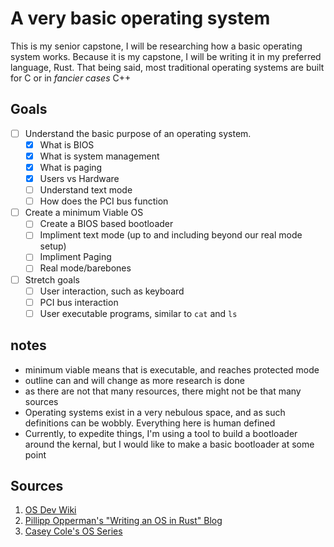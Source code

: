 # A very basic operating system
This is my senior capstone, I will be researching how a basic operating system works. 
Because it is my capstone, I will be writing it in my preferred language, Rust. That being said, most traditional operating systems are built for C or in *fancier cases* C++

## Goals
- [ ] Understand the basic purpose of an operating system.
    - [x] What is BIOS
    - [x] What is system management
    - [x] What is paging
    - [x] Users vs Hardware
    - [ ] Understand text mode
    - [ ] How does the PCI bus function
- [ ] Create a minimum Viable OS 
    - [ ] Create a BIOS based bootloader
    - [ ] Impliment text mode (up to and including beyond our real mode setup)
    - [ ] Impliment Paging
    - [ ] Real mode/barebones
- [ ] Stretch goals
    - [ ] User interaction, such as keyboard
    - [ ] PCI bus interaction
    - [ ] User executable programs, similar to `cat` and `ls`

## notes
- minimum viable means that is executable, and reaches protected mode
- outline can and will change as more research is done
- as there are not that many resources, there might not be that many sources
- Operating systems exist in a very nebulous space, and as such definitions can be wobbly. Everything here is human defined
- Currently, to expedite things, I'm using a tool to build a bootloader around the kernal, but I would like to make a basic bootloader at some point

## Sources
1. [OS Dev Wiki](https://wiki.osdev.org/Main_Page)
2. [Pillipp Opperman's "Writing an OS in Rust" Blog](https://os.phil-opp.com/) 
3. [Casey Cole's OS Series](https://www.youtube.com/watch?v=dFrDy8910j8&list=PLWCT05ePsnGww5psXWHRLG7p30eKKt1Pd)
